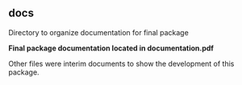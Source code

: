 ## docs

Directory to organize documentation for final package

**Final package documentation located in documentation.pdf**

Other files were interim documents to show the development of this package.
